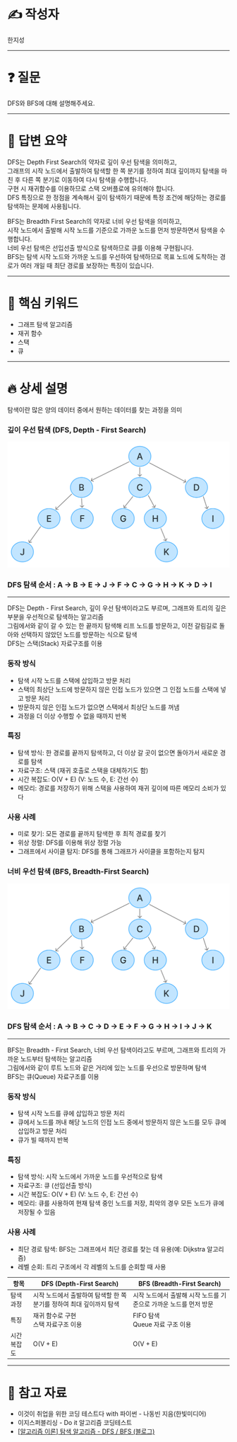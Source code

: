 # ✍️ 작성자
<!-- 이름을 작성하세요 -->
한지성

---

# ❓ 질문
<!-- 면접 질문을 작성하세요 -->
DFS와 BFS에 대해 설명해주세요.

---

# 💬 답변 요약
<!-- 질문에 대한 간단한 답변을 적어주세요 -->

DFS는 Depth First Search의 약자로 깊이 우선 탐색을 의미하고, \
그래프의 시작 노드에서 출발하여 탐색할 한 쪽 분기를 정하여 최대 깊이까지 탐색을 마친 후 다른 쪽 분기로 이동하여 다시 탐색을 수행합니다. \
구현 시 재귀함수를 이용하므로 스택 오버플로에 유의해야 합니다. \
DFS 특징으로 한 정점을 계속해서 깊이 탐색하기 때문에 특정 조건에 해당하는 경로를 탐색하는 문제에 사용됩니다.

BFS는 Breadth First Search의 약자로 너비 우선 탐색을 의미하고, \
시작 노드에서 출발해 시작 노드를 기준으로 가까운 노드를 먼저 방문하면서 탐색을 수행합니다. \
너비 우선 탐색은 선입선출 방식으로 탐색하므로 큐를 이용해 구현됩니다. \
BFS는 탐색 시작 노드와 가까운 노드를 우선하여 탐색하므로 목표 노드에 도착하는 경로가 여러 개일 때 최단 경로를 보장하는 특징이 있습니다.

---

# 🧠 핵심 키워드
<!-- 답변을 위해 필요한 핵심 키워드를 적어주세요 -->
- 그래프 탐색 알고리즘
- 재귀 함수
- 스택
- 큐

---

# 🔥 상세 설명
<!-- 답변을 위해 필요한 CS 개념, 원리, 예시 등을 자세히 정리하세요 -->

탐색이란 많은 양의 데이터 중에서 원하는 데이터를 찾는 과정을 의미

### 깊이 우선 탐색 (DFS, Depth - First Search)

![DFS 탐색](images/DFS_BFS.png)

### DFS 탐색 순서 : A → B → E → J → F → C → G → H → K → D → I

---

DFS는 Depth - First Search, 깊이 우선 탐색이라고도 부르며, 그래프와 트리의 깊은 부분을 우선적으로 탐색하는 알고리즘 \
그림에서와 같이 갈 수 있는 한 끝까지 탐색해 리프 노드를 방문하고, 이전 갈림길로 돌아와 선택하지 않았던 노드를 방문하는 식으로 탐색 \
DFS는 스택(Stack) 자료구조를 이용

### 동작 방식
- 탐색 시작 노드를 스택에 삽입하고 방문 처리
- 스택의 최상단 노드에 방문하지 않은 인접 노드가 있으면 그 인접 노드를 스택에 넣고 방문 처리
- 방문하지 않은 인접 노드가 없으면 스택에서 최상단 노드를 꺼냄
- 과정을 더 이상 수행할 수 없을 때까지 반복

### 특징
- 탐색 방식: 한 경로를 끝까지 탐색하고, 더 이상 갈 곳이 없으면 돌아가서 새로운 경로를 탐색
- 자료구조: 스택 (재귀 호출로 스택을 대체하기도 함)
- 시간 복잡도: O(V + E) (V: 노드 수, E: 간선 수)
- 메모리: 경로를 저장하기 위해 스택을 사용하여 재귀 깊이에 따른 메모리 소비가 있다

### 사용 사례
- 미로 찾기: 모든 경로를 끝까지 탐색한 후 최적 경로를 찾기
- 위상 정렬: DFS를 이용해 위상 정렬 가능
- 그래프에서 사이클 탐지: DFS를 통해 그래프가 사이클을 포함하는지 탐지

### 너비 우선 탐색 (BFS, Breadth-First Search)

![BFS 탐색](images/DFS_BFS.png)


### DFS 탐색 순서 : A → B → C → D → E → F → G → H → I → J → K

---

BFS는 Breadth - First Search, 너비 우선 탐색이라고도 부르며, 그래프와 트리의 가까운 노드부터 탐색하는 알고리즘 \
그림에서와 같이 루트 노드와 같은 거리에 있는 노드를 우선으로 방문하며 탐색 \
BFS는 큐(Queue) 자료구조를 이용

### 동작 방식
- 탐색 시작 노드를 큐에 삽입하고 방문 처리
- 큐에서 노드를 꺼내 해당 노드의 인접 노드 중에서 방문하지 않은 노드를 모두 큐에 삽입하고 방문 처리
- 큐가 빌 때까지 반복

### 특징
- 탐색 방식: 시작 노드에서 가까운 노드를 우선적으로 탐색
- 자료구조: 큐 (선입선출 방식)
- 시간 복잡도: O(V + E) (V: 노드 수, E: 간선 수)
- 메모리: 큐를 사용하여 현재 탐색 중인 노드를 저장, 최악의 경우 모든 노드가 큐에 저장될 수 있음

### 사용 사례
- 최단 경로 탐색: BFS는 그래프에서 최단 경로를 찾는 데 유용(예: Dijkstra 알고리즘)
- 레벨 순회: 트리 구조에서 각 레벨의 노드를 순회할 때 사용


| 항목       | DFS (Depth-First Search)                | BFS (Breadth-First Search)            |
|------------|-----------------------------------------|---------------------------------------|
| 탐색 과정  | 시작 노드에서 출발하여 탐색할 한 쪽 분기를 정하여 최대 깊이까지 탐색 | 시작 노드에서 출발해 시작 노드를 기준으로 가까운 노드를 먼저 방문 |
| 특징       | 재귀 함수로 구현<br>스택 자료구조 이용                 | FIFO 탐색<br>Queue 자료 구조 이용             |
| 시간 복잡도| O(V + E)                | O(V + E)             |

---

# 🔗 참고 자료
<!-- 질문과 답변을 준비할 때 참고한 자료, 링크 등을 남겨주세요 -->

- 이것이 취업을 위한 코딩 테스트다 with 파이썬 - 나동빈 지음(한빛미디어)
- 이지스퍼블리싱 - Do it 알고리즘 코딩테스트
- [[알고리즘 이론] 탐색 알고리즘 - DFS / BFS (블로그)](https://sunho-doing.tistory.com/entry/%EC%95%8C%EA%B3%A0%EB%A6%AC%EC%A6%98-%ED%83%90%EC%83%89-%EC%95%8C%EA%B3%A0%EB%A6%AC%EC%A6%98-DFS-BFS)